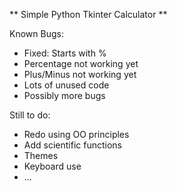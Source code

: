 ** Simple Python Tkinter Calculator **


Known Bugs:
* Fixed: Starts with %
* Percentage not working yet
* Plus/Minus not working yet
* Lots of unused code
* Possibly more bugs

Still to do:
* Redo using OO principles
* Add scientific functions
* Themes
* Keyboard use 
* ...

